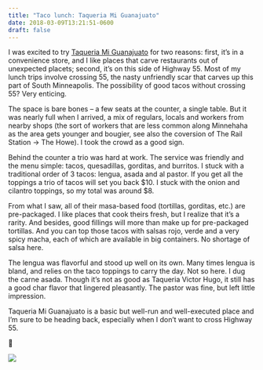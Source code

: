 ```yaml
---
title: "Taco lunch: Taqueria Mi Guanajuato"
date: 2018-03-09T13:21:51-0600
draft: false
---
```






I was excited to try [Taqueria Mi Guanajuato](https://taqueriamiguanajuato.weebly.com) for two reasons: first, it’s in a convenience store, and I like places that carve restaurants out of unexpected placets; second, it’s on this side of Highway 55\. Most of my lunch trips involve crossing 55, the nasty unfriendly scar that carves up this part of South Minneapolis. The possibility of good tacos without crossing 55? Very enticing.

The space is bare bones – a few seats at the counter, a single table. But it was nearly full when I arrived, a mix of regulars, locals and workers from nearby shops (the sort of workers that are less common along Minnehaha as the area gets younger and bougier, see also the coversion of The Rail Station -> The Howe). I took the crowd as a good sign.

Behind the counter a trio was hard at work. The service was friendly and the menu simple: tacos, quesadillas, gorditas, and burritos. I stuck with a traditional order of 3 tacos: lengua, asada and al pastor. If you get all the toppings a trio of tacos will set you back $10\. I stuck with the onion and cilantro toppings, so my total was around $8.

From what I saw, all of their masa-based food (tortillas, gorditas, etc.) are pre-packaged. I like places that cook theirs fresh, but I realize that it’s a rarity. And besides, good fillings will more than make up for pre-packaged tortillas. And you can top those tacos with salsas rojo, verde and a very spicy macha, each of which are available in big containers. No shortage of salsa here.

The lengua was flavorful and stood up well on its own. Many times lengua is bland, and relies on the taco toppings to carry the day. Not so here. I dug the carne asada. Though it’s not as good as Taqueria Victor Hugo, it still has a good char flavor that lingered pleasantly. The pastor was fine, but left little impression.

Taqueria Mi Guanajuato is a basic but well-run and well-executed place and I’m sure to be heading back, especially when I don’t want to cross Highway 55.

🌮

![](/images/2018/1218cda505.jpg)



